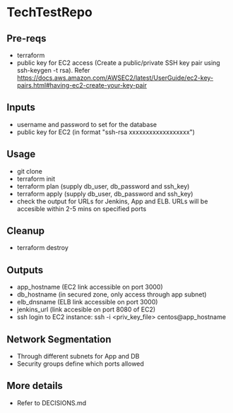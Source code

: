 # TechTestRepo

## Pre-reqs
- terraform
- public key for EC2 access (Create a public/private SSH key pair using ssh-keygen -t rsa). Refer https://docs.aws.amazon.com/AWSEC2/latest/UserGuide/ec2-key-pairs.html#having-ec2-create-your-key-pair

## Inputs
- username and password to set for the database
- public key for EC2 (in format "ssh-rsa xxxxxxxxxxxxxxxxxx")

## Usage
- git clone
- terraform init
- terraform plan (supply db_user, db_password and ssh_key)
- terraform apply (supply db_user, db_password and ssh_key)
- check the output for URLs for Jenkins, App and ELB. URLs will be accesible within 2-5 mins on specified ports

## Cleanup
- terraform destroy

## Outputs
- app_hostname (EC2 link accessible on port 3000)
- db_hostname (in secured zone, only access through app subnet)
- elb_dnsname (ELB link accessible on port 3000)
- jenkins_url (link accesible on port 8080 of EC2)
- ssh login to EC2 instance: ssh -i <priv_key_file> centos@app_hostname

## Network Segmentation
- Through different subnets for App and DB
- Security groups define which ports allowed

## More details
- Refer to DECISIONS.md